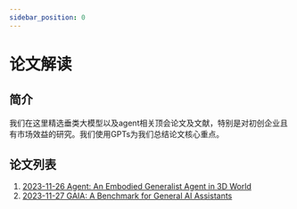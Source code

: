 ```yaml
---
sidebar_position: 0
---
```


# 论文解读
## 简介
我们在这里精选垂类大模型以及agent相关顶会论文及文献，特别是对初创企业且有市场效益的研究。我们使用GPTs为我们总结论文核心重点。

## 论文列表
1. [2023-11-26 Agent: An Embodied Generalist Agent in 3D World](./2023-11-26-research-post)
2. [2023-11-27 GAIA: A Benchmark for General AI Assistants](./2023-11-27-research-post)